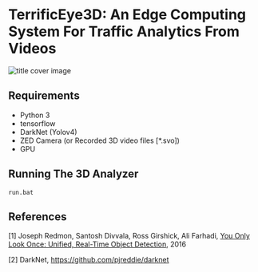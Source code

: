 # TerrificEye3D: An Edge Computing System For Traffic Analytics From Videos

![title cover image](TerrificEye3D.gif)


## Requirements

* Python 3
* tensorflow
* DarkNet (Yolov4)
* ZED Camera (or Recorded 3D video files [*.svo])
* GPU



## Running The 3D Analyzer

```
run.bat

```

## References

[1] Joseph Redmon, Santosh Divvala, Ross Girshick, Ali Farhadi, [You Only Look Once: Unified, Real-Time Object Detection](https://arxiv.org/abs/1506.02640), 2016 

[2] DarkNet, https://github.com/pjreddie/darknet



